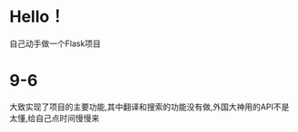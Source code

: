 <h1>Hello！</h1>
<p>自己动手做一个Flask项目<p>
<h1>9-6</h1>
<p>大致实现了项目的主要功能,其中翻译和搜索的功能没有做,外国大神用的API不是太懂,给自己点时间慢慢来</p>
